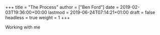 +++
title = "The Process"
author = ["Ben Ford"]
date = 2019-02-03T19:36:00+00:00
lastmod = 2019-06-24T07:14:21+01:00
draft = false
headless = true
weight = 1
+++

Working with me
